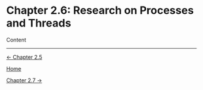 # Chapter 2.6: Research on Processes and Threads

Content

---

[← Chapter 2.5](Chapter%202%20%207bc7a.md)

[Home](../../AiredDev%20b02d5/Notes%20on%20M%2061e3e.md)

[Chapter 2.7 →](Chapter%202%20%204a868.md)